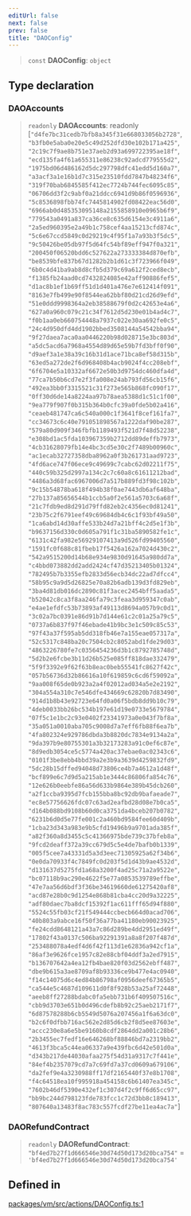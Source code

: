 ```yaml
---
editUrl: false
next: false
prev: false
title: "DAOConfig"
---
```


> `const` **DAOConfig**: `object`

## Type declaration

### DAOAccounts

> `readonly` **DAOAccounts**: readonly [`"d4fe7bc31cedb7bfb8a345f31e668033056b2728"`, `"b3fb0e5aba0e20e5c49d252dfd30e102b171a425"`, `"2c19c7f9ae8b751e37aeb2d93a699722395ae18f"`, `"ecd135fa4f61a655311e86238c92adcd779555d2"`, `"1975bd06d486162d5dc297798dfc41edd5d160a7"`, `"a3acf3a1e16b1d7c315e23510fdd7847b48234f6"`, `"319f70bab6845585f412ec7724b744fec6095c85"`, `"06706dd3f2c9abf0a21ddcc6941d9b86f0596936"`, `"5c8536898fbb74fc7445814902fd08422eac56d0"`, `"6966ab0d485353095148a2155858910e0965b6f9"`, `"779543a0491a837ca36ce8c635d6154e3c4911a6"`, `"2a5ed960395e2a49b1c758cef4aa15213cfd874c"`, `"5c6e67ccd5849c0d29219c4f95f1a7a93b3f5dc5"`, `"9c50426be05db97f5d64fc54bf89eff947f0a321"`, `"200450f06520bdd6c527622a273333384d870efb"`, `"be8539bfe837b67d1282b2b1d61c3f723966f049"`, `"6b0c4d41ba9ab8d8cfb5d379c69a612f2ced8ecb"`, `"f1385fb24aad0cd7432824085e42aff90886fef5"`, `"d1ac8b1ef1b69ff51d1d401a476e7e612414f091"`, `"8163e7fb499e90f8544ea62bbf80d21cd26d9efd"`, `"51e0ddd9998364a2eb38588679f0d2c42653e4a6"`, `"627a0a960c079c21c34f7612d5d230e01b4ad4c7"`, `"f0b1aa0eb660754448a7937c022e30aa692fe0c5"`, `"24c4d950dfd4dd1902bbed3508144a54542bba94"`, `"9f27daea7aca0aa0446220b98d028715e3bc803d"`, `"a5dc5acd6a7968a4554d89d65e59b7fd3bff0f90"`, `"d9aef3a1e38a39c16b31d1ace71bca8ef58d315b"`, `"63ed5a272de2f6d968408b4acb9024f4cc208ebf"`, `"6f6704e5a10332af6672e50b3d9754dc460dfa4d"`, `"77ca7b50b6cd7e2f3fa008e24ab793fd56cb15f6"`, `"492ea3bb0f3315521c31f273e565b868fc090f17"`, `"0ff30d6de14a8224aa97b78aea5388d1c51c1f00"`, `"9ea779f907f0b315b364b0cfc39a0fde5b02a416"`, `"ceaeb481747ca6c540a000c1f3641f8cef161fa7"`, `"cc34673c6c40e791051898567a1222daf90be287"`, `"579a80d909f346fbfb1189493f521d7f48d52238"`, `"e308bd1ac5fda103967359b2712dd89deffb7973"`, `"4cb31628079fb14e4bc3cd5e30c2f7489b00960c"`, `"ac1ecab32727358dba8962a0f3b261731aad9723"`, `"4fd6ace747f06ece9c49699c7cabc62d02211f75"`, `"440c59b325d2997a134c2c7c60a8c61611212bad"`, `"4486a3d68fac6967006d7a517b889fd3f98c102b"`, `"9c15b54878ba618f494b38f0ae7443db6af648ba"`, `"27b137a85656544b1ccb5a0f2e561a5703c6a68f"`, `"21c7fdb9ed8d291d79ffd82eb2c4356ec0d81241"`, `"23b75c2f6791eef49c69684db4c6c1f93bf49a50"`, `"1ca6abd14d30affe533b24d7a21bff4c2d5e1f3b"`, `"b9637156d330c0d605a791f1c31ba5890582fe1c"`, `"6131c42fa982e56929107413a9d526fd99405560"`, `"1591fc0f688c81fbeb17f5426a162a7024d430c2"`, `"542a9515200d14b68e934e9830d91645a980dd7a"`, `"c4bbd073882dd2add2424cf47d35213405b01324"`, `"782495b7b3355efb2833d56ecb34dc22ad7dfcc4"`, `"58b95c9a9d5d26825e70a82b6adb139d3fd829eb"`, `"3ba4d81db016dc2890c81f3acec2454bff5aada5"`, `"b52042c8ca3f8aa246fa79c3feaa3d959347c0ab"`, `"e4ae1efdfc53b73893af49113d8694a057b9c0d1"`, `"3c02a7bc0391e86d91b7d144e61c2c01a25a79c5"`, `"0737a6b837f97f46ebade41b9bc3e1c509c85c53"`, `"97f43a37f595ab5dd318fb46e7a155eae057317a"`, `"52c5317c848ba20c7504cb2c8052abd1fde29d03"`, `"4863226780fe7c0356454236d3b1c8792785748d"`, `"5d2b2e6fcbe3b11d26b525e085ff818dae332479"`, `"5f9f3392e9f62f63b8eac0beb55541fc8627f42c"`, `"057b56736d32b86616a10f619859c6cd6f59092a"`, `"9aa008f65de0b923a2a4f02012ad034a5e2e2192"`, `"304a554a310c7e546dfe434669c62820b7d83490"`, `"914d1b8b43e92723e64fd0a06f5bdb8dd9b10c79"`, `"4deb0033bb26bc534b197e61d19e0733e5679784"`, `"07f5c1e1bc2c93e0402f23341973a0e043f7bf8a"`, `"35a051a0010aba705c9008d7a7eff6fb88f6ea7b"`, `"4fa802324e929786dbda3b8820dc7834e9134a2a"`, `"9da397b9e80755301a3b32173283a91c0ef6c87e"`, `"8d9edb3054ce5c5774a420ac37ebae0ac02343c6"`, `"0101f3be8ebb4bbd39a2e3b9a3639d4259832fd9"`, `"5dc28b15dffed94048d73806ce4b7a4612a1d48f"`, `"bcf899e6c7d9d5a215ab1e3444c86806fa854c76"`, `"12e626b0eebfe86a56d633b9864e389b45dcb260"`, `"a2f1ccba9395d7fcb155bba8bc92db9bafaeade7"`, `"ec8e57756626fdc07c63ad2eafbd28d08e7b0ca5"`, `"d164b088bd9108b60d0ca3751da4bceb207b0782"`, `"6231b6d0d5e77fe001c2a460bd9584fee60d409b"`, `"1cba23d343a983e9b5cfd19496b9a9701ada385f"`, `"a82f360a8d3455c5c41366975bde739c37bfeb8a"`, `"9fcd2deaff372a39cc679d5c5e4de7bafb0b1339"`, `"005f5cee7a43331d5a3d3eec71305925a62f34b6"`, `"0e0da70933f4c7849fc0d203f5d1d43b9ae4532d"`, `"d131637d5275fd1a68a3200f4ad25c71a2a9522e"`, `"bc07118b9ac290e4622f5e77a0853539789effbe"`, `"47e7aa56d6bdf3f36be34619660de61275420af8"`, `"acd87e28b0c9d1254e868b81cba4cc20d9a32225"`, `"adf80daec7ba8dcf15392f1ac611fff65d94f880"`, `"5524c55fb03cf21f549444ccbecb664d0acad706"`, `"40b803a9abce16f50f36a77ba41180eb90023925"`, `"fe24cdd8648121a43a7c86d289be4dd2951ed49f"`, `"17802f43a0137c506ba92291391a8a8f207f487d"`, `"253488078a4edf4d6f42f113d1e62836a942cf1a"`, `"86af3e9626fce1957c82e88cbf04ddf3a2ed7915"`, `"b136707642a4ea12fb4bae820f03d2562ebff487"`, `"dbe9b615a3ae8709af8b93336ce9b477e4ac0940"`, `"f14c14075d6c4ed84b86798af0956deef67365b5"`, `"ca544e5c4687d109611d0f8f928b53a25af72448"`, `"aeeb8ff27288bdabc0fa5ebb731b6f409507516c"`, `"cbb9d3703e651b0d496cdefb8b92c25aeb2171f7"`, `"6d87578288b6cb5549d5076a207456a1f6a63dc0"`, `"b2c6f0dfbb716ac562e2d85d6cb2f8d5ee87603e"`, `"accc230e8a6e5be9160b8cdf2864dd2a001c28b6"`, `"2b3455ec7fedf16e646268bf88846bd7a2319bb2"`, `"4613f3bca5c44ea06337a9e439fbc6d42e501d0a"`, `"d343b217de44030afaa275f54d31a9317c7f441e"`, `"84ef4b2357079cd7a7c69fd7a37cd0609a679106"`, `"da2fef9e4a3230988ff17df2165440f37e8b1708"`, `"f4c64518ea10f995918a454158c6b61407ea345c"`, `"7602b46df5390e432ef1c307d4f2c9ff6d65cc97"`, `"bb9bc244d798123fde783fcc1c72d3bb8c189413"`, `"807640a13483f8ac783c557fcdf27be11ea4ac7a"`]

### DAORefundContract

> `readonly` **DAORefundContract**: `"bf4ed7b27f1d666546e30d74d50d173d20bca754"` = `'bf4ed7b27f1d666546e30d74d50d173d20bca754'`

## Defined in

[packages/vm/src/actions/DAOConfig.ts:1](https://github.com/qbzzt/tevm-monorepo/blob/main/packages/vm/src/actions/DAOConfig.ts#L1)
